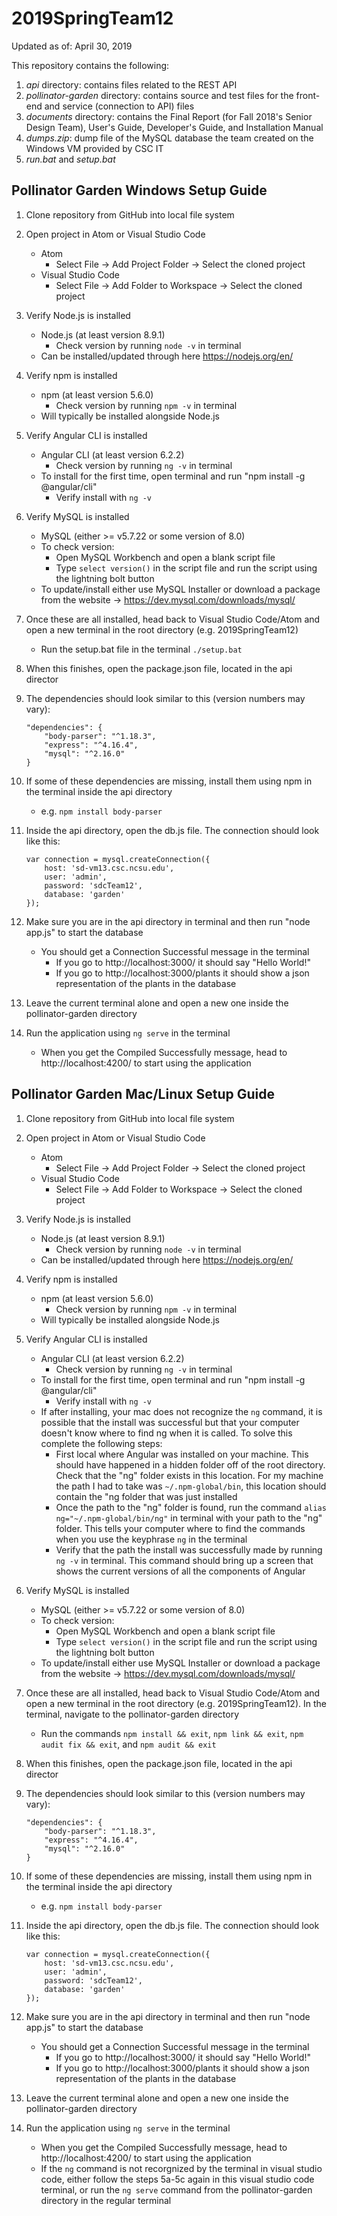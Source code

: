 # 2019SpringTeam12

Updated as of: April 30, 2019

This repository contains the following:
1. *api* directory: contains files related to the REST API
2. *pollinator-garden* directory: contains source and test files for the front-end and service (connection to API) files
3. *documents* directory: contains the Final Report (for Fall 2018's Senior Design Team), User's Guide, Developer's Guide, and Installation Manual
4. *dumps.zip*: dump file of the MySQL database the team created on the Windows VM provided by CSC IT
5. *run.bat* and *setup.bat*

## Pollinator Garden Windows Setup Guide
1) Clone repository from GitHub into local file system

2) Open project in Atom or Visual Studio Code
    - Atom
      - Select File → Add Project Folder → Select the cloned project
    - Visual Studio Code
      - Select File → Add Folder to Workspace → Select the cloned project

3) Verify Node.js is installed
    - Node.js (at least version 8.9.1) 
      - Check version by running `node -v` in terminal
    - Can be installed/updated through here https://nodejs.org/en/
    
4) Verify npm is installed
    - npm (at least version 5.6.0) 
      - Check version by running `npm -v` in terminal
    - Will typically be installed alongside Node.js
    
5) Verify Angular CLI is installed
    - Angular CLI (at least version 6.2.2)
      - Check version by running `ng -v` in terminal
    - To install for the first time, open terminal and run "npm install -g @angular/cli"
      - Verify install with `ng -v`

6) Verify MySQL is installed
    - MySQL (either >= v5.7.22 or some version of 8.0)
    - To check version:
      - Open MySQL Workbench and open a blank script file
      - Type `select version()` in the script file and run the script using the lightning bolt button
    - To update/install either use MySQL Installer or download a package from the website → https://dev.mysql.com/downloads/mysql/

7) Once these are all installed, head back to Visual Studio Code/Atom and open a new terminal in the root directory (e.g. 2019SpringTeam12)
    - Run the setup.bat file in the terminal
      `./setup.bat`
      
8) When this finishes, open the package.json file, located in the api director

9) The dependencies should look similar to this (version numbers may vary):

    ```
    "dependencies": {
        "body-parser": "^1.18.3",
        "express": "^4.16.4",
        "mysql": "^2.16.0"
    }
    ```
  
10) If some of these dependencies are missing, install them using npm in the terminal inside the api directory
      - e.g. `npm install body-parser`
    
11) Inside the api directory, open the db.js file. The connection should look like this:

    ```
    var connection = mysql.createConnection({
        host: 'sd-vm13.csc.ncsu.edu',
        user: 'admin',
        password: 'sdcTeam12',
        database: 'garden'
    });
    ```
    
12) Make sure you are in the api directory in terminal and then run "node app.js" to start the database
    - You should get a Connection Successful message in the terminal
      - If you go to http://localhost:3000/ it should say "Hello World!"
      - If you go to http://localhost:3000/plants it should show a json representation of the plants in the database
      
13) Leave the current terminal alone and open a new one inside the pollinator-garden directory

14) Run the application using `ng serve` in the terminal
    - When you get the Compiled Successfully message, head to http://localhost:4200/ to start using the application

## Pollinator Garden Mac/Linux Setup Guide
1) Clone repository from GitHub into local file system

2) Open project in Atom or Visual Studio Code
    - Atom
      - Select File → Add Project Folder → Select the cloned project
    - Visual Studio Code
      - Select File → Add Folder to Workspace → Select the cloned project

3) Verify Node.js is installed
    - Node.js (at least version 8.9.1) 
      - Check version by running `node -v` in terminal
    - Can be installed/updated through here https://nodejs.org/en/
    
4) Verify npm is installed
    - npm (at least version 5.6.0) 
      - Check version by running `npm -v` in terminal
    - Will typically be installed alongside Node.js
    
5) Verify Angular CLI is installed
    - Angular CLI (at least version 6.2.2)
      - Check version by running `ng -v` in terminal
    - To install for the first time, open terminal and run "npm install -g @angular/cli"
      - Verify install with `ng -v`
    - If after installing, your mac does not recognize the `ng` command, it is possible that the install was successful but that your computer doesn't know where to find ng when it is called. To solve this complete the following steps:
      - First local where Angular was installed on your machine. This should have happened in a hidden folder off of the root directory. Check that the "ng" folder exists in this location. For my machine the path I had to take was `~/.npm-global/bin`, this location should contain the "ng folder that was just installed
      - Once the path to the "ng" folder is found, run the command `alias ng="~/.npm-global/bin/ng"` in terminal with your path to the "ng" folder. This tells your computer where to find the commands when you use the keyphrase `ng` in the terminal
      - Verify that the path the install was successfully made by running `ng -v` in terminal. This command should bring up a screen that shows the current versions of all the components of Angular

6) Verify MySQL is installed
    - MySQL (either >= v5.7.22 or some version of 8.0)
    - To check version:
      - Open MySQL Workbench and open a blank script file
      - Type `select version()` in the script file and run the script using the lightning bolt button
    - To update/install either use MySQL Installer or download a package from the website → https://dev.mysql.com/downloads/mysql/

7) Once these are all installed, head back to Visual Studio Code/Atom and open a new terminal in the root directory (e.g. 2019SpringTeam12). In the terminal, navigate to the pollinator-garden directory
    - Run the commands `npm install && exit`, `npm link && exit`, `npm audit fix && exit`, and `npm audit && exit`
      
8) When this finishes, open the package.json file, located in the api director

9) The dependencies should look similar to this (version numbers may vary):

    ```
    "dependencies": {
        "body-parser": "^1.18.3",
        "express": "^4.16.4",
        "mysql": "^2.16.0"
    }
    ```
  
10) If some of these dependencies are missing, install them using npm in the terminal inside the api directory
      - e.g. `npm install body-parser`
    
11) Inside the api directory, open the db.js file. The connection should look like this:

    ```
    var connection = mysql.createConnection({
        host: 'sd-vm13.csc.ncsu.edu',
        user: 'admin',
        password: 'sdcTeam12',
        database: 'garden'
    });
    ```
    
12) Make sure you are in the api directory in terminal and then run "node app.js" to start the database
    - You should get a Connection Successful message in the terminal
      - If you go to http://localhost:3000/ it should say "Hello World!"
      - If you go to http://localhost:3000/plants it should show a json representation of the plants in the database
      
13) Leave the current terminal alone and open a new one inside the pollinator-garden directory

14) Run the application using `ng serve` in the terminal
    - When you get the Compiled Successfully message, head to http://localhost:4200/ to start using the application
    - If the `ng` command is not recorgnized by the terminal in visual studio code, either follow the steps 5a-5c again in this visual studio code terminal, or run the `ng serve` command from the pollinator-garden directory in the regular terminal








